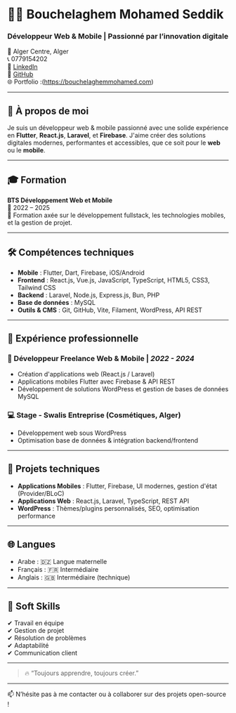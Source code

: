 # 👨‍💻 Bouchelaghem Mohamed Seddik

### Développeur Web & Mobile | Passionné par l’innovation digitale

📍 Alger Centre, Alger  
📞 0779154202  
📧 [LinkedIn](https://www.linkedin.com/in/bouchelaghem-mohamed-seddik-454a62352)  
🔗 [GitHub](https://github.com/mohamed-usma1937)  
🌐 Portfolio :(https://bouchelaghemmohamed.com)

---

## 🚀 À propos de moi

Je suis un développeur web & mobile passionné avec une solide expérience en **Flutter**, **React.js**, **Laravel**, et **Firebase**. J'aime créer des solutions digitales modernes, performantes et accessibles, que ce soit pour le **web** ou le **mobile**.

---

## 🎓 Formation

**BTS Développement Web et Mobile**  
📅 2022 – 2025  
🎯 Formation axée sur le développement fullstack, les technologies mobiles, et la gestion de projet.

---

## 🛠️ Compétences techniques

- **Mobile** : Flutter, Dart, Firebase, iOS/Android
- **Frontend** : React.js, Vue.js, JavaScript, TypeScript, HTML5, CSS3, Tailwind CSS
- **Backend** : Laravel, Node.js, Express.js, Bun, PHP
- **Base de données** : MySQL
- **Outils & CMS** : Git, GitHub, Vite, Filament, WordPress, API REST

---

## 💼 Expérience professionnelle

### 🔧 Développeur Freelance Web & Mobile | *2022 - 2024*
- Création d'applications web (React.js / Laravel)
- Applications mobiles Flutter avec Firebase & API REST
- Développement de solutions WordPress et gestion de bases de données MySQL

### 💻 Stage - Swalis Entreprise (Cosmétiques, Alger)
- Développement web sous WordPress
- Optimisation base de données & intégration backend/frontend

---

## 🧪 Projets techniques

- **Applications Mobiles** : Flutter, Firebase, UI modernes, gestion d'état (Provider/BLoC)
- **Applications Web** : React.js, Laravel, TypeScript, REST API
- **WordPress** : Thèmes/plugins personnalisés, SEO, optimisation performance

---

## 🌐 Langues

- Arabe : 🇩🇿 Langue maternelle  
- Français : 🇫🇷 Intermédiaire  
- Anglais : 🇬🇧 Intermédiaire (technique)

---

## 🤝 Soft Skills

✔ Travail en équipe  
✔ Gestion de projet  
✔ Résolution de problèmes  
✔ Adaptabilité  
✔ Communication client

---

> 🔥 “Toujours apprendre, toujours créer.”

---

📫 N’hésite pas à me contacter ou à collaborer sur des projets open-source !

